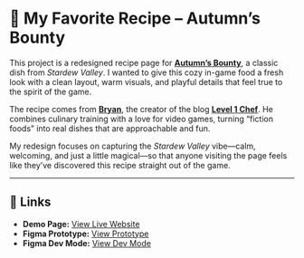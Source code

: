 # 🍂 My Favorite Recipe – Autumn’s Bounty  

This project is a redesigned recipe page for **[Autumn’s Bounty](https://www.level1chef.com/stardew-valley-autumns-bounty/)**, a classic dish from *Stardew Valley*. I wanted to give this cozy in-game food a fresh look with a clean layout, warm visuals, and playful details that feel true to the spirit of the game.

The recipe comes from **[Bryan](https://www.level1chef.com/about/)**, the creator of the blog **[Level 1 Chef](https://www.level1chef.com/)**. He combines culinary training with a love for video games, turning “fiction foods” into real dishes that are approachable and fun.

My redesign focuses on capturing the *Stardew Valley* vibe—calm, welcoming, and just a little magical—so that anyone visiting the page feels like they’ve discovered this recipe straight out of the game.

---

## 🔗 Links 

- **Demo Page:** [View Live Website](https://minhu0401.github.io/My-Favorite-Recipe/)
- **Figma Prototype:** [View Prototype](https://www.figma.com/proto/dOPqoKrMrexHXSplu3cAOt/Recipe-Mockup_Min_Hu?node-id=1-102&t=1vJPm447VgngwWnh-1)
- **Figma Dev Mode:** [View Dev Mode](https://www.figma.com/design/dOPqoKrMrexHXSplu3cAOt/Recipe-Mockup_Min_Hu?node-id=6979-38&m=dev&t=1vJPm447VgngwWnh-1)

